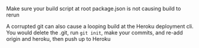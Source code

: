 Make sure your build script at root package.json is not causing build to rerun

A corrupted git can also cause a looping build at the Heroku deployment cli. You would delete the .git, run `git init`, make your commits, and re-add origin and heroku, then push up to Heroku